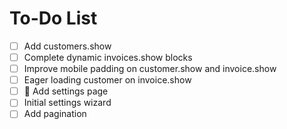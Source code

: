# To-Do List

-   [ ] Add customers.show
-   [ ] Complete dynamic invoices.show blocks
-   [ ] Improve mobile padding on customer.show and invoice.show
-   [ ] Eager loading customer on invoice.show
-   [ ] 🔄 Add settings page
-   [ ] Initial settings wizard
-   [ ] Add pagination
